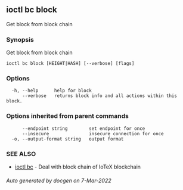 ## ioctl bc block

Get block from block chain

### Synopsis

Get block from block chain

```
ioctl bc block [HEIGHT|HASH] [--verbose] [flags]
```

### Options

```
  -h, --help      help for block
      --verbose   returns block info and all actions within this block.
```

### Options inherited from parent commands

```
      --endpoint string        set endpoint for once
      --insecure               insecure connection for once
  -o, --output-format string   output format
```

### SEE ALSO

* [ioctl bc](ioctl_bc.md)	 - Deal with block chain of IoTeX blockchain

###### Auto generated by docgen on 7-Mar-2022
